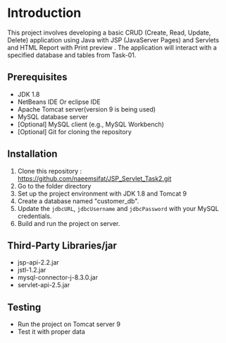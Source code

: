 # Introduction

This project involves developing a basic CRUD (Create, Read, Update, Delete) application using Java with JSP (JavaServer Pages) and Servlets and HTML Report with Print preview . The application will interact with a specified database and tables from Task-01. 

## Prerequisites

- JDK 1.8
- NetBeans IDE Or eclipse IDE
- Apache Tomcat server(version 9 is being used)
- MySQL database server
- [Optional] MySQL client (e.g., MySQL Workbench)
- [Optional] Git for cloning the repository

## Installation

1. Clone this repository : https://github.com/naeemsifat/JSP_Servlet_Task2.git
2. Go to the folder directory
3. Set up the project environment with JDK 1.8 and Tomcat 9
4. Create a database named "customer_db".
5. Update the `jdbcURL`, `jdbcUsername` and `jdbcPassword` with your MySQL credentials.
6. Build and run the project on server.

## Third-Party Libraries/jar

- jsp-api-2.2.jar
- jstl-1.2.jar
- mysql-connector-j-8.3.0.jar
- servlet-api-2.5.jar

## Testing

- Run the project on Tomcat server 9
- Test it with proper data
  
  
